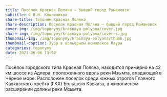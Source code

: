 ```yaml
---
title: Поселок Красная Поляна — бывший город Романовск
subtitle: © В.Н. Ковешников
share-title: Топоним Красная Поляна
share-description: Поселок Красная Поляна — бывший город Романовск
cover-img: /img/toponymy/krasnaya-polyana/cover.jpg
share-img: /img/toponymy/krasnaya-polyana/cover-s.jpg
thumbnail-img: /img/toponymy/krasnaya-polyana/thumb.jpg
thumbnail-caption: Зубр в вольерном комплексе Лаура
categories: toponymy
date: 2021-06-06 13:50
---
```

Посёлок городского типа Красная Поляна, находится примерно на 42 км шоссе из Адлера, проложенного вдоль реки Мзымта, впадающей в Чёрное море. Расположен поселок среди южных отрогов Главного Кавказского хребта (ГКХ) Большого Кавказа, в живописном расширении долины реки Мзымта.
